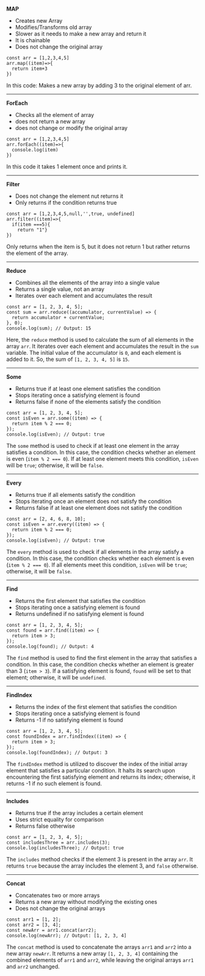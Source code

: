 **MAP**
- Creates new Array
- Modifies/Transforms old array
- Slower as it needs to make a new array and return it
- It is chainable
- Does not change the original array

```
const arr = [1,2,3,4,5]
arr.map((item)=>{
  return item+3
})
```

In this code: Makes a new array by adding 3 to the original element of arr.

---

**ForEach**
- Checks all the element of array
- does not return a new array
- does not change or modify the original array 

```
const arr = [1,2,3,4,5]
arr.forEach((item)=>{
  console.log(item)
})

```
In this code it takes 1 element once and prints it.

---

**Filter**
- Does not change the element nut returns it
- Only returns if the condition returns true

```
const arr = [1,2,3,4,5,null,'',true, undefined]
arr.filter((item)=>{
  if(item ===5){
    return "1"}
})
```
Only returns when the item is 5, but it does not return 1 but rather returns the element of the array.

---

**Reduce**
- Combines all the elements of the array into a single value 
- Returns a single value, not an array 
- Iterates over each element and accumulates the result

```
const arr = [1, 2, 3, 4, 5];
const sum = arr.reduce((accumulator, currentValue) => {
  return accumulator + currentValue;
}, 0);
console.log(sum); // Output: 15

```

Here, the `reduce` method is used to calculate the sum of all elements in the array `arr`. It iterates over each element and accumulates the result in the `sum` variable. The initial value of the accumulator is `0`, and each element is added to it. So, the sum of `[1, 2, 3, 4, 5]` is `15`.

---

**Some** 
- Returns true if at least one element satisfies the condition 
- Stops iterating once a satisfying element is found 
- Returns false if none of the elements satisfy the condition

```
const arr = [1, 2, 3, 4, 5];
const isEven = arr.some((item) => {
  return item % 2 === 0;
});
console.log(isEven); // Output: true
```
The `some` method is used to check if at least one element in the array satisfies a condition. In this case, the condition checks whether an element is even (`item % 2 === 0`). If at least one element meets this condition, `isEven` will be `true`; otherwise, it will be `false`.

---

**Every** 
- Returns true if all elements satisfy the condition 
- Stops iterating once an element does not satisfy the condition 
- Returns false if at least one element does not satisfy the condition
```
const arr = [2, 4, 6, 8, 10];
const isEven = arr.every((item) => {
  return item % 2 === 0;
});
console.log(isEven); // Output: true
```
The `every` method is used to check if all elements in the array satisfy a condition. In this case, the condition checks whether each element is even (`item % 2 === 0`). If all elements meet this condition, `isEven` will be `true`; otherwise, it will be `false`.

---

**Find**
- Returns the first element that satisfies the condition 
- Stops iterating once a satisfying element is found
- Returns undefined if no satisfying element is found
```
const arr = [1, 2, 3, 4, 5];
const found = arr.find((item) => {
  return item > 3;
});
console.log(found); // Output: 4
```
The `find` method is used to find the first element in the array that satisfies a condition. In this case, the condition checks whether an element is greater than 3 (`item > 3`). If a satisfying element is found, `found` will be set to that element; otherwise, it will be `undefined`.

---

**FindIndex**
- Returns the index of the first element that satisfies the condition
- Stops iterating once a satisfying element is found
- Returns -1 if no satisfying element is found
```
const arr = [1, 2, 3, 4, 5];
const foundIndex = arr.findIndex((item) => {
  return item > 3;
});
console.log(foundIndex); // Output: 3
```
The `findIndex` method is utilized to discover the index of the initial array element that satisfies a particular condition. It halts its search upon encountering the first satisfying element and returns its index; otherwise, it returns -1 if no such element is found.

---

**Includes**
- Returns true if the array includes a certain element
- Uses strict equality for comparison
- Returns false otherwise
```
const arr = [1, 2, 3, 4, 5];
const includesThree = arr.includes(3);
console.log(includesThree); // Output: true
```
The `includes` method checks if the element 3 is present in the array `arr`. It returns `true` because the array includes the element 3, and `false` otherwise.

---

**Concat**
- Concatenates two or more arrays
- Returns a new array without modifying the existing ones
- Does not change the original arrays
```
const arr1 = [1, 2];
const arr2 = [3, 4];
const newArr = arr1.concat(arr2);
console.log(newArr); // Output: [1, 2, 3, 4]
```
The `concat` method is used to concatenate the arrays `arr1` and `arr2` into a new array `newArr`. It returns a new array `[1, 2, 3, 4]` containing the combined elements of `arr1` and `arr2`, while leaving the original arrays `arr1` and `arr2` unchanged.
